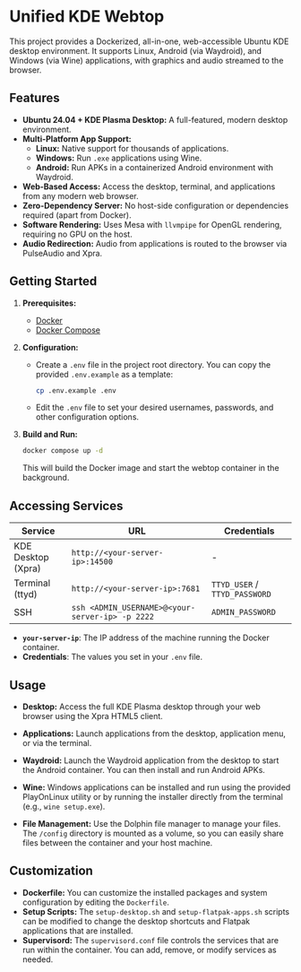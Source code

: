 # Unified KDE Webtop

This project provides a Dockerized, all-in-one, web-accessible Ubuntu KDE desktop environment. It supports Linux, Android (via Waydroid), and Windows (via Wine) applications, with graphics and audio streamed to the browser.

## Features

- **Ubuntu 24.04 + KDE Plasma Desktop:** A full-featured, modern desktop environment.
- **Multi-Platform App Support:**
  - **Linux:** Native support for thousands of applications.
  - **Windows:** Run `.exe` applications using Wine.
  - **Android:** Run APKs in a containerized Android environment with Waydroid.
- **Web-Based Access:** Access the desktop, terminal, and applications from any modern web browser.
- **Zero-Dependency Server:** No host-side configuration or dependencies required (apart from Docker).
- **Software Rendering:** Uses Mesa with `llvmpipe` for OpenGL rendering, requiring no GPU on the host.
- **Audio Redirection:** Audio from applications is routed to the browser via PulseAudio and Xpra.

## Getting Started

1. **Prerequisites:**
   - [Docker](https://docs.docker.com/get-docker/)
   - [Docker Compose](https://docs.docker.com/compose/install/)

2. **Configuration:**
   - Create a `.env` file in the project root directory. You can copy the provided `.env.example` as a template:
     ```bash
     cp .env.example .env
     ```
   - Edit the `.env` file to set your desired usernames, passwords, and other configuration options.

3. **Build and Run:**
   ```bash
   docker compose up -d
   ```
   This will build the Docker image and start the webtop container in the background.

## Accessing Services

| Service               | URL                                      | Credentials        |
| --------------------- | ---------------------------------------- | ------------------ |
| KDE Desktop (Xpra)    | `http://<your-server-ip>:14500`          | -                  |
| Terminal (ttyd)       | `http://<your-server-ip>:7681`           | `TTYD_USER` / `TTYD_PASSWORD` |
| SSH                   | `ssh <ADMIN_USERNAME>@<your-server-ip> -p 2222` | `ADMIN_PASSWORD`   |

- **`your-server-ip`**: The IP address of the machine running the Docker container.
- **Credentials**: The values you set in your `.env` file.

## Usage
- **Desktop:** Access the full KDE Plasma desktop through your web browser using the Xpra HTML5 client.

- **Applications:** Launch applications from the desktop, application menu, or via the terminal.
- **Waydroid:** Launch the Waydroid application from the desktop to start the Android container. You can then install and run Android APKs.
- **Wine:** Windows applications can be installed and run using the provided PlayOnLinux utility or by running the installer directly from the terminal (e.g., `wine setup.exe`).
- **File Management:** Use the Dolphin file manager to manage your files. The `/config` directory is mounted as a volume, so you can easily share files between the container and your host machine.

## Customization

- **Dockerfile:** You can customize the installed packages and system configuration by editing the `Dockerfile`.
- **Setup Scripts:** The `setup-desktop.sh` and `setup-flatpak-apps.sh` scripts can be modified to change the desktop shortcuts and Flatpak applications that are installed.
- **Supervisord:** The `supervisord.conf` file controls the services that are run within the container. You can add, remove, or modify services as needed.
